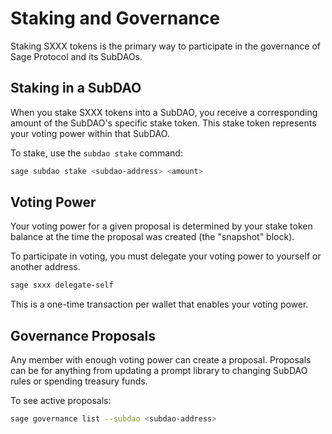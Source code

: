 # Staking and Governance

Staking SXXX tokens is the primary way to participate in the governance of Sage Protocol and its SubDAOs.

## Staking in a SubDAO

When you stake SXXX tokens into a SubDAO, you receive a corresponding amount of the SubDAO's specific stake token. This stake token represents your voting power within that SubDAO.

To stake, use the `subdao stake` command:
```bash
sage subdao stake <subdao-address> <amount>
```

## Voting Power

Your voting power for a given proposal is determined by your stake token balance at the time the proposal was created (the "snapshot" block).

To participate in voting, you must delegate your voting power to yourself or another address.

```bash
sage sxxx delegate-self
```

This is a one-time transaction per wallet that enables your voting power.

## Governance Proposals

Any member with enough voting power can create a proposal. Proposals can be for anything from updating a prompt library to changing SubDAO rules or spending treasury funds.

To see active proposals:
```bash
sage governance list --subdao <subdao-address>
```
